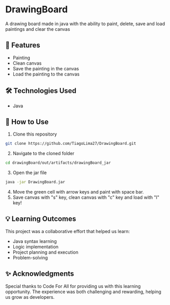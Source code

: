 # DrawingBoard

A drawing board made in java with the ability to paint, delete, save and load paintings and clear the canvas



## 🚀 Features
- Painting
- Clean canvas
- Save the painting in the canvas
- Load the painting to the canvas

## 🛠️ Technologies Used
- Java


## 🎯 How to Use
1. Clone this repository
```bash
git clone https://github.com/TiagoLima27/DrawingBoard.git
```
2. Navigate to the cloned folder
```bash
cd drawingBoard/out/artifacts/drawingBoard_jar
```
3. Open the jar file
```bash
java -jar DrawingBoard.jar
```
4. Move the green cell with arrow keys and paint with space bar.
5. Save canvas with "s" key, clean canvas with "c" key and load with "l" key!


## 💡 Learning Outcomes
This project was a collaborative effort that helped us learn:
- Java syntax learning
- Logic implementation
- Project planning and execution
- Problem-solving

## ✨ Acknowledgments
Special thanks to Code For All for providing us with this learning opportunity. The experience was both challenging and rewarding, helping us grow as developers.
